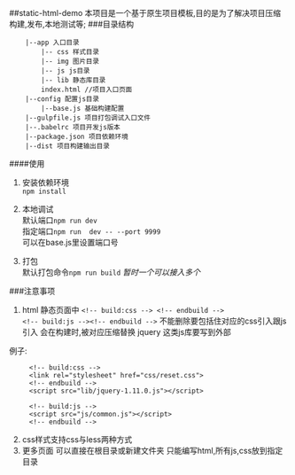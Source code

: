 ##static-html-demo
    本项目是一个基于原生项目模板,目的是为了解决项目压缩构建,发布,本地测试等;
###目录结构
```
    |--app 入口目录  
        |-- css 样式目录
        |-- img 图片目录
        |-- js js目录
        |-- lib 静态库目录
        index.html //项目入口页面
    |--config 配置js目录
        |--base.js 基础构建配置
    |--gulpfile.js 项目打包调试入口文件
    |--.babelrc 项目开发js版本
    |--package.json 项目依赖环境
    |--dist 项目构建输出目录
```    
####使用
1. 安装依赖环境   
   `npm install`  
   
2. 本地调试  
默认端口`npm run dev`  
指定端口`npm run  dev -- --port 9999`  
可以在base.js里设置端口号
3. 打包  
默认打包命令`npm run build` _暂时一个可以接入多个_   

###注意事项
1. html 静态页面中  `<!-- build:css --> <!-- endbuild -->`   
  `<!-- build:js --><!-- endbuild -->`  不能删除要包括住对应的css引入跟js引入
 会在构建时,被对应压缩替换  jquery 这类js库要写到外部 
 
 例子:
 ```
      <!-- build:css -->
      <link rel="stylesheet" href="css/reset.css">
      <!-- endbuild -->
      <script src="lib/jquery-1.11.0.js"></script>

      <!-- build:js -->
      <script src="js/common.js"></script>
      <!-- endbuild -->
 ```
 2. css样式支持css与less两种方式
 3. 更多页面 可以直接在根目录或新建文件夹 只能编写html,所有js,css放到指定目录
    
